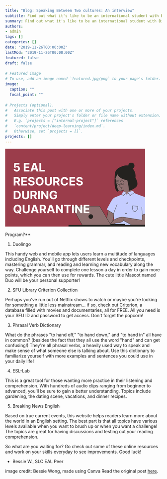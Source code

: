 ```yaml
---
title: "Blog: Speaking Between Two cultures: An interview"
subtitle: Find out what it's like to be an international student with Bin and Dan!
summary: Find out what it's like to be an international student with Bin and Dan!
authors:
- admin
tags: []
categories: []
date: "2019-11-26T00:00:00Z"
lastMod: "2019-11-26T00:00:00Z"
featured: false
draft: false

# Featured image
# To use, add an image named `featured.jpg/png` to your page's folder. 
image:
  caption: ""
  focal_point: ""

# Projects (optional).
#   Associate this post with one or more of your projects.
#   Simply enter your project's folder or file name without extension.
#   E.g. `projects = ["internal-project"]` references 
#   `content/project/deep-learning/index.md`.
#   Otherwise, set `projects = []`.
projects: []
---
```


![Conversation Partners in conversation about language, learning, and SFU.](./5-EAL-RESOURCES.png)

Program?**

1. Duolingo

This handy web and mobile app lets users learn a multitude of languages including English. You'll go through different levels and checkpoints, mastering grammar, and reading and learning new vocabulary along the way. Challenge yourself to complete one lesson a day in order to gain more points, which you can then use for rewards. The cute little Mascot named Duo will be your personal supporter!

2. SFU Library Criterion Collection 

Perhaps you've run out of Netflix shows to watch or maybe you're looking for something a little less mainstream... if so, check out Criterion, a database filled with movies and documentaries, all for FREE. All you need is your SFU ID and password to get access. Don't forget the popcorn!

3. Phrasal Verb Dictionary

What do the phrases "to hand off," "to hand down," and "to hand in" all have in common? (besides the fact that they all use the word "hand" and can get confusing!) They're all phrasal verbs, a heavily used way to speak and make sense of what someone else is talking about. Use this dictionary to familiarize yourself with more examples and sentences you could use in your daily life!

4. ESL-Lab

This is a great tool for those wanting more practice in their listening and comprehension. With hundreds of audio clips ranging from beginner to advanced, you'll be sure to gain a better understanding. Topics include gardening, the dating scene, vacations, and dinner recipes.

5. Breaking News English

Based on true current events, this website helps readers learn more about the world in an English setting. The best part is that all topics have various levels available when you want to brush up or when you want a challenge! The topics are great for having discussions and testing out your reading comprehension.

So what are you waiting for? Go check out some of these online resources and work on your skills everyday to see improvements. Good luck!

 

- Bessie W., SLC EAL Peer  

 

image credit: Bessie Wong, made using Canva 
Read the original post [here](https://www.lib.sfu.ca/about/branches-depts/slc/incommon/conversation-partners-interview).
